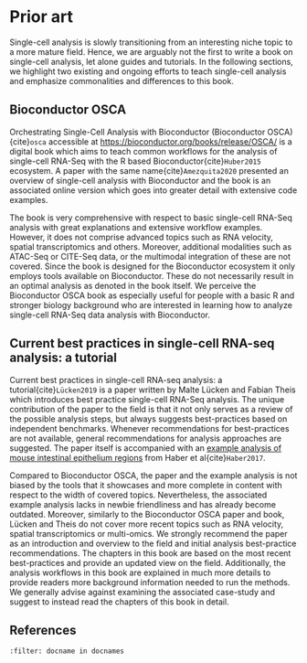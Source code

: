# Prior art

Single-cell analysis is slowly transitioning from an interesting niche topic to a more mature field. Hence, we are arguably not the first to write a book on single-cell analysis, let alone guides and tutorials. In the following sections, we highlight two existing and ongoing efforts to teach single-cell analysis and emphasize commonalities and differences to this book.

## Bioconductor OSCA

Orchestrating Single-Cell Analysis with Bioconductor (Bioconductor OSCA){cite}`osca` accessible at https://bioconductor.org/books/release/OSCA/ is a digital book which aims to teach common workflows for the analysis of single-cell RNA-Seq with the R based Bioconductor{cite}`Huber2015` ecosystem. A paper with the same name{cite}`Amezquita2020` presented an overview of single-cell analysis with Bioconductor and the book is an associated online version which goes into greater detail with extensive code examples.

The book is very comprehensive with respect to basic single-cell RNA-Seq analysis with great explanations and extensive workflow examples. However, it does not comprise advanced topics such as RNA velocity, spatial transcriptomics and others. Moreover, additional modalities such as ATAC-Seq or CITE-Seq data, or the multimodal integration of these are not covered. Since the book is designed for the Bioconductor ecosystem it only employs tools available on Bioconductor. These do not necessarily result in an optimal analysis as denoted in the book itself. We perceive the Bioconductor OSCA book as especially useful for people with a basic R and stronger biology background who are interested in learning how to analyze single-cell RNA-Seq data analysis with Bioconductor.

## Current best practices in single-cell RNA-seq analysis: a tutorial

Current best practices in single-cell RNA-seq analysis: a tutorial{cite}`Lücken2019` is a paper written by Malte Lücken and Fabian Theis which introduces best practice single-cell RNA-Seq analysis. The unique contribution of the paper to the field is that it not only serves as a review of the possible analysis steps, but always suggests best-practices based on independent benchmarks. Whenever recommendations for best-practices are not available, general recommendations for analysis approaches are suggested. The paper itself is accompanied with an [example analysis of mouse intestinal epithelium regions](https://github.com/theislab/single-cell-tutorial/) from Haber et al{cite}`Haber2017`.

Compared to Bioconductor OSCA, the paper and the example analysis is not biased by the tools that it showcases and more complete in content with respect to the width of covered topics. Nevertheless, the associated example analysis lacks in newbie friendliness and has already become outdated. Moreover, similarly to the Bioconductor OSCA paper and book, Lücken and Theis do not cover more recent topics such as RNA velocity, spatial transcriptomics or multi-omics. We strongly recommend the paper as an introduction and overview to the field and initial analysis best-practice recommendations. The chapters in this book are based on the most recent best-practices and provide an updated view on the field. Additionally, the analysis workflows in this book are explained in much more details to provide readers more background information needed to run the methods.  We generally advise against examining the associated case-study and suggest to instead read the chapters of this book in detail.

## References

```{bibliography}
:filter: docname in docnames
```
